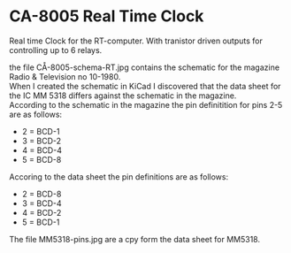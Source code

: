 # CA-8005 Real Time Clock
Real time Clock for the RT-computer. With tranistor driven outputs for controlling up to 6 relays.  

the file CÅ-8005-schema-RT.jpg contains the schematic for the magazine Radio & Television no 10-1980.  
When I created the schematic in KiCad I discovered that the data sheet for the IC MM 5318 differs against the schematic in the magazine.  
According to the schematic in the magazine the pin definitition for pins 2-5 are as follows:  
* 2 = BCD-1
* 3 = BCD-2
* 4 = BCD-4
* 5 = BCD-8

Accoring to the data sheet the pin definitions are as follows:  
* 2 = BCD-8
* 3 = BCD-4
* 4 = BCD-2
* 5 = BCD-1

The file MM5318-pins.jpg are a cpy form the data sheet for MM5318.
